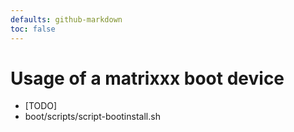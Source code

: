 ```yaml
---
defaults: github-markdown
toc: false
---
```

<!-- *********************************************************************** -->
# Usage of a matrixxx boot device
- [TODO]
- boot/scripts/script-bootinstall.sh

